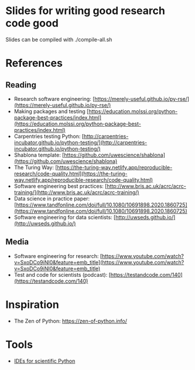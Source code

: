# Slides for writing good research code good

Slides can be compiled with ./compile-all.sh

# References

## Reading

- Research software engineering: [https://merely-useful.github.io/py-rse/](https://merely-useful.github.io/py-rse/)
- Making packages and testing [https://education.molssi.org/python-package-best-practices/index.html](https://education.molssi.org/python-package-best-practices/index.html)
- Carpentries testing Python: [http://carpentries-incubator.github.io/python-testing/](http://carpentries-incubator.github.io/python-testing/)
- Shablona template: [https://github.com/uwescience/shablona](https://github.com/uwescience/shablona)
- The Turing Way: [https://the-turing-way.netlify.app/reproducible-research/code-quality.html](https://the-turing-way.netlify.app/reproducible-research/code-quality.html)
- Software engineering best practices: [http://www.bris.ac.uk/acrc/acrc-training/](http://www.bris.ac.uk/acrc/acrc-training/)
- Data science in practice paper: [https://www.tandfonline.com/doi/full/10.1080/10691898.2020.1860725](https://www.tandfonline.com/doi/full/10.1080/10691898.2020.1860725)
- Software engineering for data scientists: [http://uwseds.github.io/](http://uwseds.github.io/)

## Media

- Software engineering for research: [https://www.youtube.com/watch?v=SxoDCo9iNI0&feature=emb_title](https://www.youtube.com/watch?v=SxoDCo9iNI0&feature=emb_title)
- Test and code for scientists (podcast): [https://testandcode.com/140](https://testandcode.com/140)

# Inspiration

* The Zen of Python: https://zen-of-python.info/

# Tools

* [IDEs for scientific Python](https://xcorr.net/2013/04/17/evaluating-ides-for-scientific-python/)